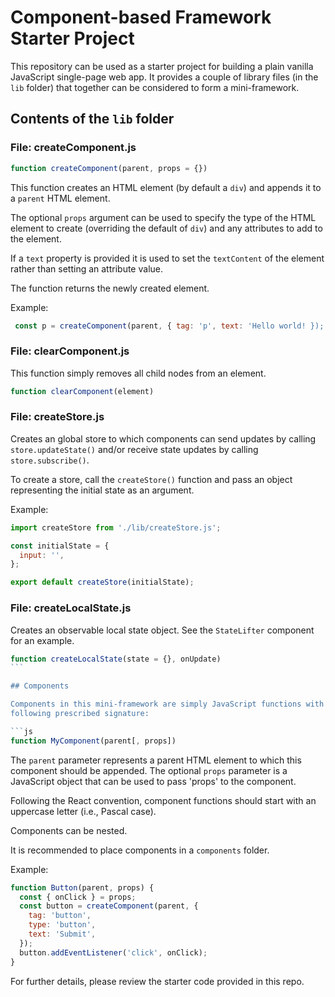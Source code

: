 # Component-based Framework Starter Project

This repository can be used as a starter project for building a plain vanilla
JavaScript single-page web app. It provides a couple of library files (in the
`lib` folder) that together can be considered to form a mini-framework.

## Contents of the `lib` folder

### File: createComponent.js

```js
function createComponent(parent, props = {})
```

This function creates an HTML element (by default a `div`) and appends it to
a `parent` HTML element.

The optional `props` argument can be used to specify the type of the HTML
element to create (overriding the default of `div`) and any attributes to
add to the element.

If a `text` property is provided it is used to set the `textContent` of the
element rather than setting an attribute value.

The function returns the newly created element.

Example:

```js
 const p = createComponent(parent, { tag: 'p', text: 'Hello world! });
```

### File: clearComponent.js

This function simply removes all child nodes from an element.

```js
function clearComponent(element)
```

### File: createStore.js

Creates an global store to which components can send updates by calling
`store.updateState()` and/or receive state updates by calling `store.subscribe()`.

To create a store, call the `createStore()` function and pass an object
representing the initial state as an argument.

Example:

```js
import createStore from './lib/createStore.js';

const initialState = {
  input: '',
};

export default createStore(initialState);
```

### File: createLocalState.js

Creates an observable local state object. See the `StateLifter` component for an example.

````js
function createLocalState(state = {}, onUpdate)
```

## Components

Components in this mini-framework are simply JavaScript functions with the
following prescribed signature:

```js
function MyComponent(parent[, props])
````

The `parent` parameter represents a parent HTML element to which this component
should be appended. The optional `props` parameter is a JavaScript object that
can be used to pass 'props' to the component.

Following the React convention, component functions should start with an uppercase
letter (i.e., Pascal case).

Components can be nested.

It is recommended to place components in a `components` folder.

Example:

```js
function Button(parent, props) {
  const { onClick } = props;
  const button = createComponent(parent, {
    tag: 'button',
    type: 'button',
    text: 'Submit',
  });
  button.addEventListener('click', onClick);
}
```

For further details, please review the starter code provided in this repo.
